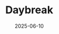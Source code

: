 ---  
layout: startup_page  
title: "Daybreak"  
id: "daybreak.ai"  
permalink: "/daybreakdaybreak.ai06102025/"  
website: "https://www.daybreak.ai"  
funding_round: "Series A"  
funding_amount: "$15M"  
investors: "TPG Growth, Dell Technologies Capital"  
about: "Daybreak is an AI-native supply chain planning platform focused on eliminating global inventory waste. The company uses autonomous AI agents to surface risk, prioritize interventions, and improve decision-making for supply chain teams, offering measurable ROI and more accurate forecasts."  
markets: "Supply Chain, AI"  
hq: "San Francisco, California, United States"  
founded_year: ""  
linkedin: "https://www.linkedin.com/company/daybreak-ventures"  
twitter: ""  
instagram: ""  
facebook: ""  
crunchbase: ""  
pitchbook: ""  

date_display: "10-Jun-2025"  
date: "2025-06-10"

# SEO Optimization  
meta_title: "Daybreak - Series A Funding ($15M)"  
meta_description: "Daybreak, Daybreak is an AI-native supply chain planning platform focused on eliminating global inventory waste. The company uses autonomous AI agents to surfac..."  
meta_keywords: "Daybreak, Supply Chain, AI, Series A funding"  
canonical_url: "https://startup.projectstartups.com/daybreakdaybreak.ai06102025/"  
---